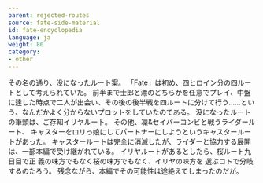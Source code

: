 ```yaml
---
parent: rejected-routes
source: fate-side-material
id: fate-encyclopedia
language: ja
weight: 80
category:
- other
---
```


その名の通り、没になったルート案。
「Fate」は初め、四ヒロイン分の四ルートとして考えられていた。
前半まで士郎と漂のどちらかを任意でプレイ、中盤 に達した時点で二人が出会い、その後の後半戦を四ルートに分けて行う……という、なんだかよく分からないプロットをしていたのである。
没になったルートの筆頭は、ご存知イリヤルー卜。
その他、凜&セイバーコンビと戦うライダールート、 キャスターをロリっ娘にしてパートナーにしようというキャスタールートがあった。
キャスタールートは完全に消滅したが、ライダーと協力する展開は、一部本編で受け継がれている。
イリヤルートがあるとしたら、桜ルート九日目で正 義の味方でもなく桜の味方でもなく、イリヤの味方を 選ぶコトで分岐するのたろう。
残念ながら、本編でその可能性は途絶えてしまったのだが。
